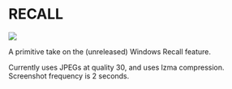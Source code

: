 # RECALL
<img src="icon.ico">

A primitive take on the (unreleased) Windows Recall feature.

Currently uses JPEGs at quality 30, and uses lzma compression. Screenshot frequency is 2 seconds.